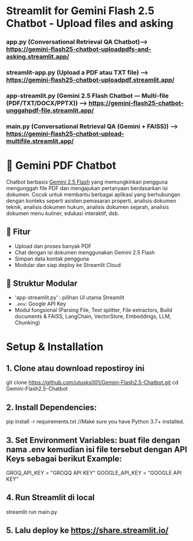 # Streamlit for Gemini Flash 2.5 Chatbot - Upload files and asking

  ### app.py (Conversational Retrieval QA Chatbot)--> https://gemini-flash25-chatbot-uploadpdfs-and-asking.streamlit.app/

  ### streamlit-app.py (Upload a PDF atau TXT file) --> https://gemini-flash25-chatbot-uploadpdf.streamlit.app/

  ### app-streamlit.py (Gemini 2.5 Flash Chatbot — Multi-file (PDF/TXT/DOCX/PPTX)) --> https://gemini-flash25-chatbot-unggahpdf-file.streamlit.app/

  ### main.py (Conversational Retrieval QA (Gemini + FAISS)) --> https://gemini-flash25-chatbot-upload-multifile.streamlit.app/

# 💬 Gemini PDF Chatbot

Chatbot berbasis [Gemini 2.5 Flash](https://makersuite.google.com/) yang memungkinkan pengguna mengunggah file PDF dan mengajukan pertanyaan berdasarkan isi dokumen. Cocok untuk membantu berbagai aplikasi yang berhubungan dengan konteks seperti asisten pemasaran properti, analisis dokumen teknik, analisis dokumen hukum, analisis dokumen sejarah, analisis dokumen menu kuliner, edukasi interaktif, dsb.

## 🚀 Fitur
- Upload dan proses banyak PDF
- Chat dengan isi dokumen menggunakan Gemini 2.5 Flash
- Simpan data kontak pengguna
- Modular dan siap deploy ke Streamlit Cloud 

## 🧱 Struktur Modular
- 'app-streamlit.py' : pilihan UI utama Streamlit
- `.env`: Google API Key
-  Modul fungsional (Parsing File, Text splitter, File extractors, Build documents & FAISS, LangChain, VectorStore, Embeddings, LLM, Chunking)

# Setup & Installation

## 1. Clone atau download repostiroy ini
git clone https://github.com/utusks001/Gemini-Flash2.5-Chatbot.git
cd Gemini-Flash2.5-Chatbot

## 2. Install Dependencies:
pip install -r requirements.txt
//Make sure you have Python 3.7+ installed.

## 3. Set Environment Variables: buat file dengan nama .env kemudian isi file tersebut dengan API Keys sebagai berikut Example:
GROQ_API_KEY = "GROQQ API KEY"
GOOGLE_API_KEY = "GOOGLE API KEY"

## 4. Run Streamlit di local
streamlit run main.py

## 5. Lalu deploy ke https://share.streamlit.io/
